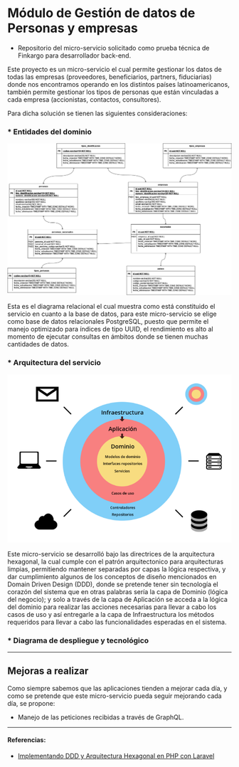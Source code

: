# Módulo de Gestión de datos de Personas y empresas 
* Repositorio del micro-servicio solicitado como prueba técnica de Finkargo para desarrollador back-end. 

Este proyecto es un micro-servicio el cual permite gestionar los datos de todas las empresas (proveedores, beneficiarios, partners, fiduciarias) donde nos encontramos operando en los distintos países latinoamericanos, también permite gestionar los tipos de personas que están vinculadas a cada empresa (accionistas, contactos, consultores).

Para dicha solución se tienen las siguientes consideraciones:
### * Entidades del dominio
![Diagrama relacional o diagrama de entidades de dominio](img/diagrama_relacional-drawio.png)

Esta es el diagrama relacional el cual muestra como está constituido el servicio en cuanto a la base de datos, para este micro-servicio se elige como base de datos relacionales PostgreSQL, puesto que permite el manejo optimizado para índices de tipo UUID, el rendimiento es alto al momento de ejecutar consultas en ámbitos donde se tienen muchas cantidades de datos.


### * Arquitectura del servicio
![Arquitectura hexagonal](img/arquitectura_hexagonal.png)

Este micro-servicio se desarrolló bajo las directrices de la arquitectura hexagonal, la cual cumple con el patrón arquitectonico para arquitecturas limpias, permitiendo mantener separadas por capas la lógica respectiva, y dar cumplimiento algunos de los conceptos de diseño mencionados en Domain Driven Design (DDD), donde se pretende tener sin tecnología el corazón del sistema que en otras palabras sería la capa de Dominio (lógica del negocio); y solo a través de la capa de Aplicación se acceda a la lógica del dominio para realizar las acciones necesarias para llevar a cabo los casos de uso y así entregarle a la capa de Infraestructura los métodos requeridos para llevar a cabo las funcionalidades esperadas en el sistema.


### * Diagrama de despliegue y tecnológico


---
## Mejoras a realizar
Como siempre sabemos que las aplicaciones tienden a mejorar cada día, y como se pretende que este micro-servicio pueda seguir mejorando cada día, se propone:
* Manejo de las peticiones recibidas a través de GraphQL.

---
#### Referencias:
* [Implementando DDD y Arquitectura Hexagonal en PHP con Laravel](https://fabio-schettino.medium.com/implementando-ddd-y-arquitectura-hexagonal-en-php-con-laravel-bc2d737b8460)
